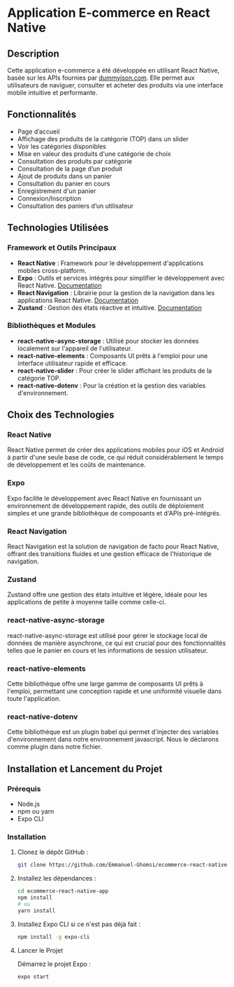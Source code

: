 # Application E-commerce en React Native

## Description

Cette application e-commerce a été développée en utilisant React Native, basée sur les APIs fournies par [dummyjson.com](https://dummyjson.com/docs). Elle permet aux utilisateurs de naviguer, consulter et acheter des produits via une interface mobile intuitive et performante.

## Fonctionnalités

- Page d’accueil
- Affichage des produits de la catégorie (TOP) dans un slider
- Voir les catégories disponibles
- Mise en valeur des produits d'une catégorie de choix
- Consultation des produits par catégorie
- Consultation de la page d’un produit
- Ajout de produits dans un panier
- Consultation du panier en cours
- Enregistrement d'un panier
- Connexion/Inscription
- Consultation des paniers d’un utilisateur

## Technologies Utilisées

### Framework et Outils Principaux

- **React Native** : Framework pour le développement d'applications mobiles cross-platform.
- **Expo** : Outils et services intégrés pour simplifier le développement avec React Native. [Documentation](https://docs.expo.dev/)
- **React Navigation** : Librairie pour la gestion de la navigation dans les applications React Native. [Documentation](https://reactnavigation.org/docs/native-stack-navigator/)
- **Zustand** : Gestion des états réactive et intuitive. [Documentation](https://docs.pmnd.rs/zustand/getting-started/introduction)

### Bibliothèques et Modules

- **react-native-async-storage** : Utilisé pour stocker les données localement sur l'appareil de l'utilisateur.
- **react-native-elements** : Composants UI prêts à l'emploi pour une interface utilisateur rapide et efficace.
- **react-native-slider** : Pour créer le slider affichant les produits de la catégorie TOP.
- **react-native-dotenv** : Pour la création et la gestion des variables d'environnement.

## Choix des Technologies

### React Native

React Native permet de créer des applications mobiles pour iOS et Android à partir d'une seule base de code, ce qui réduit considérablement le temps de développement et les coûts de maintenance.

### Expo

Expo facilite le développement avec React Native en fournissant un environnement de développement rapide, des outils de déploiement simples et une grande bibliothèque de composants et d'APIs pré-intégrés.

### React Navigation

React Navigation est la solution de navigation de facto pour React Native, offrant des transitions fluides et une gestion efficace de l'historique de navigation.

### Zustand

Zustand offre une gestion des états intuitive et légère, idéale pour les applications de petite à moyenne taille comme celle-ci.

### react-native-async-storage

react-native-async-storage est utilisé pour gérer le stockage local de données de manière asynchrone, ce qui est crucial pour des fonctionnalités telles que le panier en cours et les informations de session utilisateur.

### react-native-elements

Cette bibliothèque offre une large gamme de composants UI prêts à l'emploi, permettant une conception rapide et une uniformité visuelle dans toute l'application.

### react-native-dotenv

Cette bibliothèque est un plugin babel qui permet d'injecter des variables d'environnement dans notre environnement javascript. Nous le déclarons comme plugin dans notre fichier.

## Installation et Lancement du Projet

### Prérequis

- Node.js
- npm ou yarn
- Expo CLI

### Installation

1. Clonez le dépôt GitHub :
   ```bash
   git clone https://github.com/Emmanuel-Ghomsi/ecommerce-react-native-app.git
   ```

2. Installez les dépendances :
   ```bash
   cd ecommerce-react-native-app
   npm install
   # ou
   yarn install
   ```

3. Installez Expo CLI si ce n'est pas déjà fait :
   ```bash
   npm install -g expo-cli
   ```

4. Lancer le Projet
      
   Démarrez le projet Expo :
   ```bash
   expo start
   ```